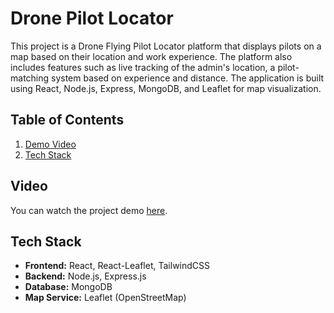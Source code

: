 # Drone Pilot Locator

  This project is a Drone Flying Pilot Locator platform that displays pilots on a map based on their location and work experience. The platform also includes features such as live tracking of the admin's location, a pilot-matching system based on experience and distance. The application is built using React, Node.js, Express, MongoDB, and Leaflet for map visualization.

## Table of Contents
1. [Demo Video](#video)
2. [Tech Stack](#tech-stack)

## Video
You can watch the project demo [here](https://youtu.be/AfnSKtUC3GY).

## Tech Stack

- **Frontend:** React, React-Leaflet, TailwindCSS
- **Backend:** Node.js, Express.js
- **Database:** MongoDB
- **Map Service:** Leaflet (OpenStreetMap)


